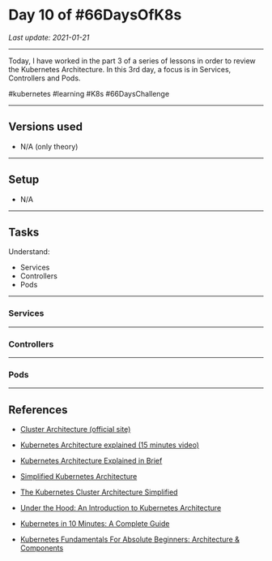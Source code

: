 # Day 10 of #66DaysOfK8s

_Last update: 2021-01-21_

---

Today, I have worked in the part 3 of a series of lessons in order to review the Kubernetes Architecture.
In this 3rd day, a focus is in Services, Controllers and Pods.

#kubernetes #learning #K8s #66DaysChallenge

---

## Versions used

* N/A (only theory)

---

## Setup

* N/A

---

## Tasks

Understand:

* Services
* Controllers
* Pods

---

### Services

---

### Controllers

---

### Pods

---

## References

* [Cluster Architecture (official site)](https://kubernetes.io/docs/concepts/overview/components/)
* [Kubernetes Architecture explained (15 minutes video)](https://www.youtube.com/watch?v=umXEmn3cMWY&ab_channel=TechWorldwithNana)

* [Kubernetes Architecture Explained in Brief](https://medium.com/swlh/kubernetes-architecture-explained-in-brief-6a07f59193e)

* [Simplified Kubernetes Architecture](https://medium.com/@mohan08p/simplified-kubernetes-architecture-3febe12480eb)

* [The Kubernetes Cluster Architecture Simplified](https://medium.com/dev-genius/the-kubernetes-cluster-architecture-simplified-3c4a5fb41449)

* [Under the Hood: An Introduction to Kubernetes Architecture](https://medium.com/@yashbindlish1/under-the-hood-an-introduction-to-kubernetes-architecture-bb9d8599f837)

* [Kubernetes in 10 Minutes: A Complete Guide](https://medium.com/faun/kubernetes-in-10-minutes-a-complete-guide-a9230124a02c)

* [Kubernetes Fundamentals For Absolute Beginners: Architecture & Components](https://medium.com/the-programmer/kubernetes-fundamentals-for-absolute-beginners-architecture-components-1f7cda8ea536)
